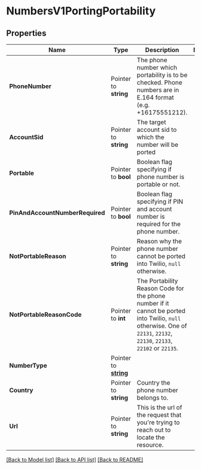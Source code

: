 # NumbersV1PortingPortability

## Properties

Name | Type | Description | Notes
------------ | ------------- | ------------- | -------------
**PhoneNumber** | Pointer to **string** | The phone number which portability is to be checked. Phone numbers are in E.164 format (e.g. +16175551212). |
**AccountSid** | Pointer to **string** | The target account sid to which the number will be ported |
**Portable** | Pointer to **bool** | Boolean flag specifying if phone number is portable or not. |
**PinAndAccountNumberRequired** | Pointer to **bool** | Boolean flag specifying if PIN and account number is required for the phone number. |
**NotPortableReason** | Pointer to **string** | Reason why the phone number cannot be ported into Twilio, `null` otherwise. |
**NotPortableReasonCode** | Pointer to **int** | The Portability Reason Code for the phone number if it cannot be ported into Twilio, `null` otherwise. One of `22131`, `22132`, `22130`, `22133`, `22102` or `22135`. |
**NumberType** | Pointer to [**string**](PortingPortabilityEnumNumberType.md) |  |
**Country** | Pointer to **string** | Country the phone number belongs to. |
**Url** | Pointer to **string** | This is the url of the request that you're trying to reach out to locate the resource. |

[[Back to Model list]](../README.md#documentation-for-models) [[Back to API list]](../README.md#documentation-for-api-endpoints) [[Back to README]](../README.md)


